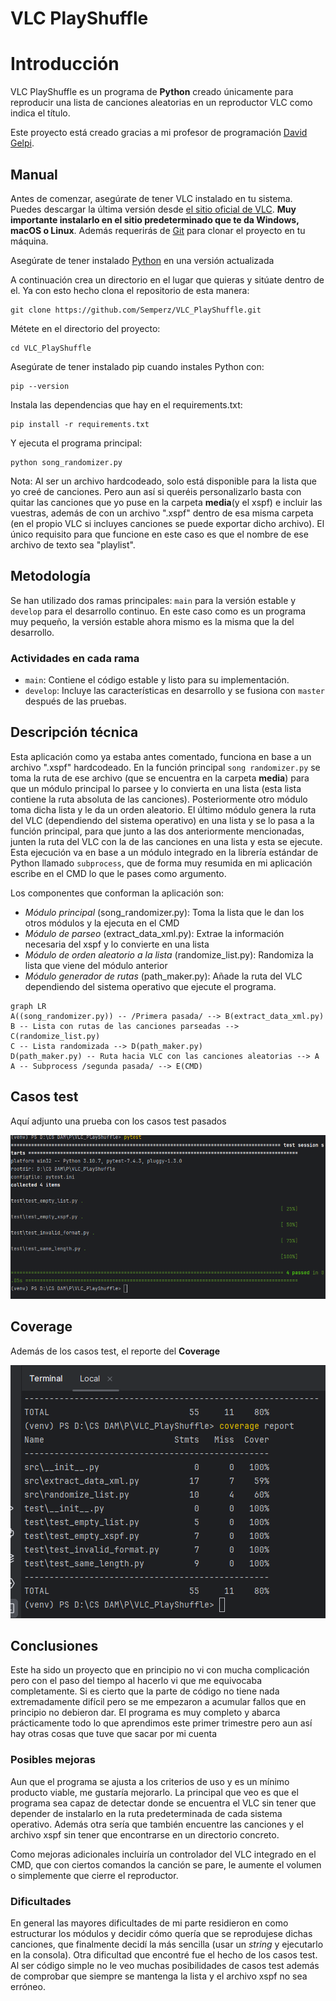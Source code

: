 # VLC PlayShuffle


# Introducción

VLC PlayShuffle es un programa de **Python** creado únicamente para reproducir una lista de canciones aleatorias en un reproductor VLC como indica el título. 

Este proyecto está creado gracias a mi profesor de programación [David Gelpi](https://github.com/dfleta).

## Manual

Antes de comenzar, asegúrate de tener VLC instalado en tu sistema. Puedes descargar la última versión desde [el sitio oficial de VLC](https://www.videolan.org/vlc/index.html). **Muy importante instalarlo en el sitio predeterminado que te da Windows, macOS o Linux**. Además requerirás de [Git](https://git-scm.com/downloads) para clonar el proyecto en tu máquina.

Asegúrate de tener instalado [Python](https://www.python.org/) en una versión actualizada

A continuación crea un directorio en el lugar que quieras y sitúate dentro de el. Ya con esto hecho clona el repositorio de esta manera:
```
git clone https://github.com/Semperz/VLC_PlayShuffle.git
```

Métete en el directorio del proyecto:
```
cd VLC_PlayShuffle
```

Asegúrate de tener instalado pip cuando instales Python con:
```
pip --version
```

Instala las dependencias que hay en el requirements.txt:
```
pip install -r requirements.txt
```

Y ejecuta el programa principal:
```
python song_randomizer.py
```

Nota:
Al ser un archivo hardcodeado, solo está disponible para la lista que yo creé de canciones. Pero aun así si queréis personalizarlo basta con quitar las canciones que yo puse en la carpeta **media**(y el xspf) e incluir las vuestras, además de con un archivo ".xspf" dentro de esa misma carpeta (en el propio VLC si incluyes canciones se puede exportar dicho archivo). El único requisito para que funcione en este caso es que el nombre de ese archivo de texto sea "playlist". 


## Metodología

Se han utilizado dos ramas principales: `main` para la versión estable y `develop` para el desarrollo continuo. En este caso como es un programa muy pequeño, la versión estable ahora mismo es la misma que la del desarrollo.

### Actividades en cada rama

-   `main`: Contiene el código estable y listo para su implementación.
-   `develop`: Incluye las características en desarrollo y se fusiona con `master` después de las pruebas.



## Descripción técnica

Esta aplicación como ya estaba antes comentado, funciona en base a un archivo ".xspf" hardcodeado. En la función principal `song randomizer.py` se toma la ruta de ese archivo (que se encuentra en la carpeta **media**) para que un módulo principal lo parsee y lo convierta en una lista (esta lista contiene la ruta absoluta de las canciones). Posteriormente otro módulo toma dicha lista y le da un orden aleatorio. El último módulo genera la ruta del VLC (dependiendo del sistema operativo) en una lista y se lo pasa a la función principal, para que junto a las dos anteriormente mencionadas, junten la ruta del VLC con la de las canciones en una lista y esta se ejecute. Esta ejecución va en base a un módulo integrado en la librería estándar de Python llamado `subprocess`, que de forma muy resumida en mi aplicación escribe en el CMD lo que le pases como argumento.


Los componentes que conforman la aplicación son:

- *Módulo principal* (song_randomizer.py): Toma la lista que le dan los otros módulos y la ejecuta en el CMD
- *Módulo de parseo* (extract_data_xml.py): Extrae la información necesaria del xspf y lo convierte en una lista
- *Módulo de orden aleatorio a la lista* (randomize_list.py): Randomiza la lista que viene del módulo anterior
- *Módulo generador de rutas* (path_maker.py): Añade la ruta del VLC dependiendo del sistema operativo que ejecute el programa.


```mermaid
graph LR
A((song_randomizer.py)) -- /Primera pasada/ --> B(extract_data_xml.py) 
B -- Lista con rutas de las canciones parseadas --> C(randomize_list.py) 
C -- Lista randomizada --> D(path_maker.py)
D(path_maker.py) -- Ruta hacia VLC con las canciones aleatorias --> A 
A -- Subprocess /segunda pasada/ --> E(CMD)
```


## Casos test

Aquí adjunto una prueba con los casos test pasados 

![pytest](Images/pytest_foto.png)


## Coverage
 
 Además de los casos test, el reporte del **Coverage**

![coverage](Images/coverage_report.png)


## Conclusiones

Este ha sido un proyecto que en principio no vi con mucha complicación pero con el paso del tiempo al hacerlo vi que me equivocaba completamente. Si es cierto que la parte de código no tiene nada extremadamente difícil pero se me empezaron a acumular fallos que en principio no debieron dar. El programa es muy completo y abarca prácticamente todo lo que aprendimos este primer trimestre pero aun así hay otras cosas que tuve que sacar por mi cuenta


### Posibles mejoras

Aun que el programa se ajusta a los criterios de uso y es un mínimo producto viable, me gustaría mejorarlo. La principal que veo es que el programa sea capaz de detectar donde se encuentra el VLC sin tener que depender de instalarlo en la ruta predeterminada de cada sistema operativo. Además otra sería que también encuentre las canciones y el archivo xspf sin tener que encontrarse en un directorio concreto. 

Como mejoras adicionales incluiría un controlador del VLC integrado en el CMD, que con ciertos comandos la canción se pare, le aumente el volumen o simplemente que cierre el reproductor.


### Dificultades 

En general las mayores dificultades de mi parte residieron en como estructurar los módulos y decidir cómo quería que se reprodujese dichas canciones, que finalmente decidí la más sencilla (usar un *string* y ejecutarlo en la consola).
Otra dificultad que encontré fue el hecho de los casos test. Al ser código simple no le veo muchas posibilidades de casos test además de comprobar que siempre se mantenga la lista y el archivo xspf no sea erróneo.
